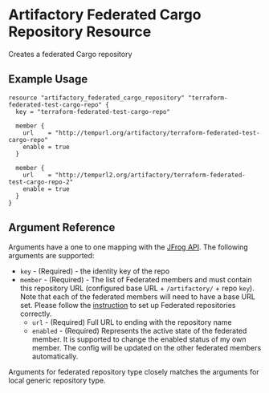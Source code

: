 # Artifactory Federated Cargo Repository Resource

Creates a federated Cargo repository

## Example Usage

```hcl
resource "artifactory_federated_cargo_repository" "terraform-federated-test-cargo-repo" {
  key = "terraform-federated-test-cargo-repo"

  member {
    url    = "http://tempurl.org/artifactory/terraform-federated-test-cargo-repo"
    enable = true
  }

  member {
    url    = "http://tempurl2.org/artifactory/terraform-federated-test-cargo-repo-2"
    enable = true
  }
}
```

## Argument Reference

Arguments have a one to one mapping with the [JFrog API](https://www.jfrog.com/confluence/display/JFROG/Repository+Configuration+JSON#RepositoryConfigurationJSON-FederatedRepository). The following arguments are supported:

* `key` - (Required) - the identity key of the repo
* `member` - (Required) - The list of Federated members and must contain this repository URL (configured base URL + `/artifactory/` + repo `key`). Note that each of the federated members will need to have a base URL set. Please follow the [instruction](https://www.jfrog.com/confluence/display/JFROG/Working+with+Federated+Repositories#WorkingwithFederatedRepositories-SettingUpaFederatedRepository) to set up Federated repositories correctly.
    * `url` - (Required) Full URL to ending with the repository name
    * `enabled` - (Required) Represents the active state of the federated member. It is supported to change the enabled status of my own member. The config will be updated on the other federated members automatically.

Arguments for federated repository type closely matches the arguments for local generic repository type.
